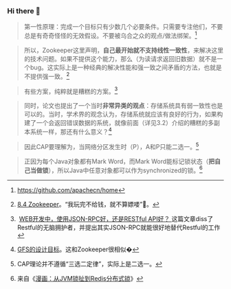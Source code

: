 ### Hi there 👋







> 第一性原理：完成一个目标只有少数几个必要条件。只需要专注他们，不要总是有奇奇怪怪的无效假设。不要被乌合之众的观点/做法绑架。[^1]

> 所以，Zookeeper这里声明，**自己最开始就不支持线性一致性**，来解决这里的技术问题。如果不提供这个能力，那么（为读请求返回旧数据）就不是一个bug。这实际上是一种经典的解决性能和强一致之间矛盾的方法，也就是不提供强一致。[^2]

> 有些方案，纯粹就是糟糕的方案。[^3]

> 同时，论文也提出了一个当时**非常异类的观点**：存储系统具有弱一致性也是可以的。当时，学术界的观念认为，存储系统就应该有良好的行为，如果构建了一个会返回错误数据的系统，就像前面（详见3.2）介绍的糟糕的多副本系统一样，那还有什么意义？[^4]

> 因此CAP要理解为，当网络分区发生时（P），A和P只能二选一。[^5]

> 正因为每个Java对象都有Mark Word，而Mark Word能标记锁状态（**把自己当做锁**），所以Java中任意对象都可以作为synchronized的锁。[^6]

[^1]:https://github.com/apachecn/home

[^2]:[8.4 Zookeeper](https://mit-public-courses-cn-translatio.gitbook.io/mit6-824/lecture-08-zookeeper/8.4-zookeeper)。“我玩完不给钱，就不算嫖喽”🤣。

[^3]: [WEB开发中，使用JSON-RPC好，还是RESTful API好？ ](https://www.zhihu.com/question/28570307/answer/47876255)这篇文章diss了Restful的无脑拥护者，并提出其实JSON-RPC就能很好地替代Restful的工作

[^4]: [GFS的设计目标](https://mit-public-courses-cn-translatio.gitbook.io/mit6-824/lecture-03-gfs/3.3-gfs-te-dian)。这和Zookeeper很相似�

[^5]:CAP理论并不遵循“三选二定律”，实际上是二选一。
[^6]:来自《[漫画：从JVM锁扯到Redis分布式锁](https://juejin.cn/post/6958250838103949343#:~:text=%E6%AD%A3%E5%9B%A0%E4%B8%BA%E6%AF%8F%E4%B8%AAJava%E5%AF%B9%E8%B1%A1%E9%83%BD%E6%9C%89Mark%20Word%EF%BC%8C%E8%80%8CMark%20Word%E8%83%BD%E6%A0%87%E8%AE%B0%E9%94%81%E7%8A%B6%E6%80%81%EF%BC%88%E6%8A%8A%E8%87%AA%E5%B7%B1%E5%BD%93%E5%81%9A%E9%94%81%EF%BC%89%EF%BC%8C%E6%89%80%E4%BB%A5Java%E4%B8%AD%E4%BB%BB%E6%84%8F%E5%AF%B9%E8%B1%A1%E9%83%BD%E5%8F%AF%E4%BB%A5%E4%BD%9C%E4%B8%BAsynchronized%E7%9A%84%E9%94%81%EF%BC%9A)》
